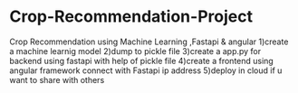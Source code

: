 # Crop-Recommendation-Project
Crop Recommendation using Machine Learning ,Fastapi & angular
1)create a machine learnig model 
2)dump to pickle file
3)create a app.py for backend using fastapi with help of pickle file
4)create a frontend  using angular framework connect with Fastapi ip address
5)deploy in cloud if u want to share with others
